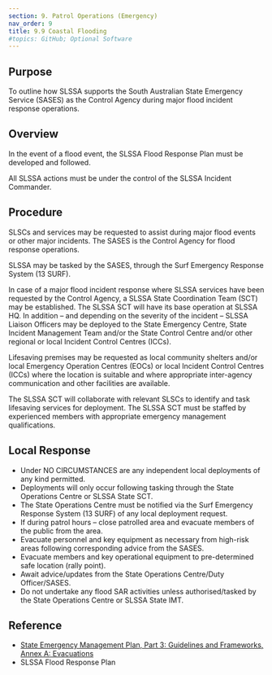 ```yaml
---
section: 9. Patrol Operations (Emergency)
nav_order: 9
title: 9.9 Coastal Flooding
#topics: GitHub; Optional Software
---
```


## Purpose

To outline how SLSSA supports the South Australian State Emergency Service (SASES) as the Control Agency during major flood incident response operations.

## Overview

In the event of a flood event, the SLSSA Flood Response Plan must be developed and followed.

All SLSSA actions must be under the control of the SLSSA Incident Commander.

## Procedure

SLSCs and services may be requested to assist during major flood events or other major incidents. The SASES is the Control Agency for flood response operations.

SLSSA may be tasked by the SASES, through the Surf Emergency Response System (13 SURF).

In case of a major flood incident response where SLSSA services have been requested by the Control Agency, a SLSSA State Coordination Team (SCT) may be established. The SLSSA SCT will have its base operation at SLSSA HQ. In addition – and depending on the severity of the incident – SLSSA Liaison Officers may be deployed to the State Emergency Centre, State Incident Management Team and/or the State Control Centre and/or other regional or local Incident Control Centres (ICCs).

Lifesaving premises may be requested as local community shelters and/or local Emergency Operation Centres (EOCs) or local Incident Control Centres (ICCs) where the location is suitable and where appropriate inter-agency communication and other facilities are available.

The SLSSA SCT will collaborate with relevant SLSCs to identify and task lifesaving services for deployment. The SLSSA SCT must be staffed by experienced members with appropriate emergency management qualifications.

## Local Response

- Under NO CIRCUMSTANCES are any independent local deployments of any kind permitted.
- Deployments will only occur following tasking through the State Operations Centre or SLSSA State SCT.
- The State Operations Centre must be notified via the Surf Emergency Response System (13 SURF) of any local deployment request.
- If during patrol hours – close patrolled area and evacuate members of the public from the area.
- Evacuate personnel and key equipment as necessary from high-risk areas following corresponding advice from the SASES.
- Evacuate members and key operational equipment to pre-determined safe location (rally point).
- Await advice/updates from the State Operations Centre/Duty Officer/SASES.
- Do not undertake any flood SAR activities unless authorised/tasked by the State Operations Centre or SLSSA State IMT.

## Reference

- [State Emergency Management Plan, Part 3: Guidelines and Frameworks, Annex A: Evacuations](https://www.dpc.sa.gov.au/responsibilities/security-emergency-and-recovery-management/state-emergency-management-plan/SEMP-Part-3-Associated-Plans.pdf)
- SLSSA Flood Response Plan